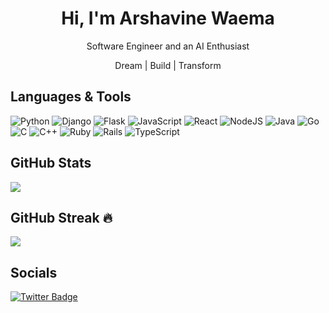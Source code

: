 <h1 align="center"> Hi, I'm Arshavine Waema </br> 
</h1>
<p align="center">Software Engineer and an AI Enthusiast</p>
<p align="center">Dream | Build | Transform</p>

## Languages & Tools
![Python](https://img.shields.io/badge/python-3670A0?style=for-the-badge&logo=python&logoColor=ffdd54) ![Django](https://img.shields.io/badge/django-%23092E20.svg?style=for-the-badge&logo=django&logoColor=white) ![Flask](https://img.shields.io/badge/flask-%23000.svg?style=for-the-badge&logo=flask&logoColor=white) ![JavaScript](https://img.shields.io/badge/javascript-%23323330.svg?style=for-the-badge&logo=javascript&logoColor=%23F7DF1E) ![React](https://img.shields.io/badge/react-%2320232a.svg?style=for-the-badge&logo=react&logoColor=%2361DAFB) ![NodeJS](https://img.shields.io/badge/node.js-6DA55F?style=for-the-badge&logo=node.js&logoColor=white) ![Java](https://img.shields.io/badge/java-%23ED8B00.svg?style=for-the-badge&logo=java&logoColor=white) ![Go](https://img.shields.io/badge/go-%2300ADD8.svg?style=for-the-badge&logo=go&logoColor=white) ![C](https://img.shields.io/badge/c-%2300599C.svg?style=for-the-badge&logo=c&logoColor=white) ![C++](https://img.shields.io/badge/c++-%2300599C.svg?style=for-the-badge&logo=c%2B%2B&logoColor=white) ![Ruby](https://img.shields.io/badge/ruby-%23CC342D.svg?style=for-the-badge&logo=ruby&logoColor=white) ![Rails](https://img.shields.io/badge/rails-%23CC0000.svg?style=for-the-badge&logo=ruby-on-rails&logoColor=white) ![TypeScript](https://img.shields.io/badge/typescript-%23007ACC.svg?style=for-the-badge&logo=typescript&logoColor=white) 


## GitHub Stats
![](https://github-readme-stats.vercel.app/api?username=ArshavineRoy&theme=radical&hide_border=false&include_all_commits=true&count_private=true&hide=contribs&card_width=495&rank_icon=github&show_icons=true)<br/>

## GitHub Streak 🔥 
![](https://github-readme-streak-stats.herokuapp.com/?user=ArshavineRoy&theme=radical&hide_border=false)<br/>


## Socials
[![Twitter Badge](https://img.shields.io/twitter/follow/arshavinewaema?style=social)](https://twitter.com/arshavinewaema)

